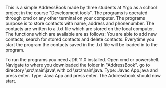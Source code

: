 
This is a simple AddressBook made by three students at Yrgo as a school project in the course "Development tools".
The programs is operated through cmd or any other terminal on your computer. 
The programs purpose is to store contacts with name, address and phonenumber. 
The contacts are written to a .txt file which are stored on the local computer.
The functions which are available are as follows: You are able to add new contacts, search for stored contacts and delete contacts.
Everytime you start the program the contacts saved in the .txt file will be loaded in to the program.

To run the programs you need JDK 11.0 installed.
Open cmd or powershell.
Navigate to where you downloaded the folder in "AddressBook".
go to directory \src\main\java\ with cd \src\main\java\.
Type: Javac App.java and press enter.
Type: Java App and press enter.
The Addressbook should now start.
